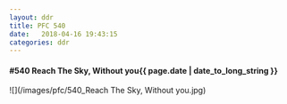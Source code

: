 ```yaml
---
layout: ddr
title: PFC 540
date:   2018-04-16 19:43:15
categories: ddr
---
```


#### **#540** Reach The Sky, Without you<span class="pull-right">{{ page.date | date_to_long_string }}</span>
![](/images/pfc/540_Reach The Sky, Without you.jpg)

